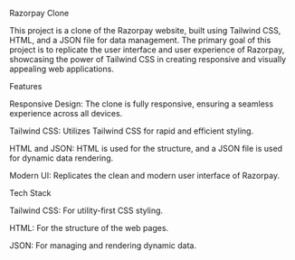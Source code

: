 

Razorpay Clone

This project is a clone of the Razorpay website, built using Tailwind CSS, HTML, and a JSON file for data management. The primary goal of this project is to replicate the user interface and user experience of Razorpay, showcasing the power of Tailwind CSS in creating responsive and visually appealing web applications.

Features

Responsive Design: The clone is fully responsive, ensuring a seamless experience across all devices.

Tailwind CSS: Utilizes Tailwind CSS for rapid and efficient styling. 

HTML and JSON: HTML is used for the structure, and a JSON file is used for dynamic data rendering.

Modern UI: Replicates the clean and modern user interface of Razorpay.

Tech Stack

Tailwind CSS: For utility-first CSS styling.

HTML: For the structure of the web pages.

JSON: For managing and rendering dynamic data.
